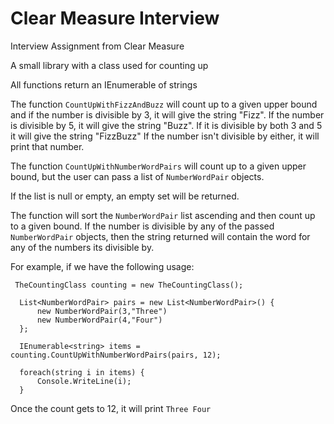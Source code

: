 # Clear Measure Interview
Interview Assignment from Clear Measure

A small library with a class used for counting up

All functions return an IEnumerable of strings

The function `CountUpWithFizzAndBuzz` will count up to a given upper bound and if the number is divisible by 3, it will give the string "Fizz".
If the number is divisible by 5, it will give the string "Buzz". 
If it is divisible by both 3 and 5 it will give the string "FizzBuzz"
If the number isn't divisible by either, it will print that number.

The function `CountUpWithNumberWordPairs` will count up to a given upper bound, but the user can pass a list of `NumberWordPair` objects.

If the list is null or empty, an empty set will be returned.

The function will sort the `NumberWordPair` list ascending and then count up to a given bound.
If the number is divisible by any of the passed `NumberWordPair` objects, then the string returned will contain the word for any of the numbers its divisible by.

For example, if we have the following usage:
```
 TheCountingClass counting = new TheCountingClass();

  List<NumberWordPair> pairs = new List<NumberWordPair>() {
      new NumberWordPair(3,"Three")
      new NumberWordPair(4,"Four")
  };

  IEnumerable<string> items = counting.CountUpWithNumberWordPairs(pairs, 12);

  foreach(string i in items) {
      Console.WriteLine(i);
  }
```

Once the count gets to 12, it will print `Three Four`

